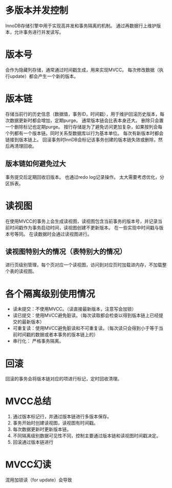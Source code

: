 # 多版本并发控制
InnoDB存储引擎中用于实现高并发和事务隔离的机制。
通过再数据行上维护版本，允许事务进行并发读写。
# 版本号
会作为隐藏列存储，通常通过时间戳生成，用来实现MVCC。
每次修改数据（执行update）都会产生一个新的版本。
# 版本链
存储当前行的历史信息（数据值，事务ID，时间戳），用于维护回滚历史版本，每次数据更新时都会增加，定期purge。
通常版本链会比表本身还大。
删除只会置一个删除标记也定期purge。
按行存储是为了避免访问更加复杂，如果按列会每个列都有一个版本链。同时关系型数据库以行为基本单位。
每次有新版本时都会链接到版本链上。
回滚事务时InnDB会标记该事务创建的版本链失效或删除，然后再清理回收。
## 版本链如何避免过大
事务提交后定期回收旧版本。
也通过redo log记录操作。
太大需要考虑优化，分区拆表。
# 读视图
在使用MVCC的事务上会生成读视图，读视图包含当前事务的版本号，并记录当前时间戳作为事务启动时间，读视图创建不更新版本。
在一些实现中时间戳与版本号等同。
在读数据时会通过读视图进行。
## 读视图特别大的情况（表特别大的情况）
进行页级别管理，每个页对应一个读视图，访问到对应页时加载进内存，不加载整个表的读视图。
# 各个隔离级别使用情况
- 读未提交：不使用MVCC。（读直接最新版本，注意写会加锁）
- 读已提交：使用MVCC避免脏读。（每次读取都会检查以得到版本链上已经提交的最新版本）
- 可重复读：使用MVCC避免脏读和不可重复读。（每次读只会得到小于等于当前时间戳的数据或者本事务的版本链上的）
- 串行化： 严格事务隔离。
# 回滚
回滚的事务会将版本链对应的项进行标记，定时回收清理。
# MVCC总结
1. 通过版本标记行，并通过版本链进行多版本保存。
2. 事务开始时创建读视图，读视图有时间戳。
3. 每次数据更新时更新版本链。
4. 不同隔离级别数据可见性不同，控制主要通过版本链和读视图时间戳决定。
5. 回滚通过版本链进行
# MVCC幻读
混用加锁读（for update）会导致


